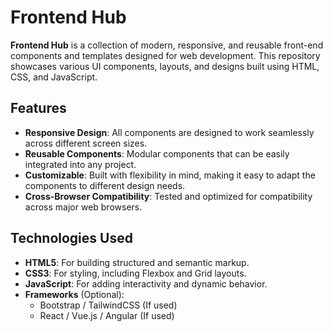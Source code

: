 # Frontend Hub

**Frontend Hub** is a collection of modern, responsive, and reusable front-end components and templates designed for web development. This repository showcases various UI components, layouts, and designs built using HTML, CSS, and JavaScript.

## Features

- **Responsive Design**: All components are designed to work seamlessly across different screen sizes.
- **Reusable Components**: Modular components that can be easily integrated into any project.
- **Customizable**: Built with flexibility in mind, making it easy to adapt the components to different design needs.
- **Cross-Browser Compatibility**: Tested and optimized for compatibility across major web browsers.

## Technologies Used

- **HTML5**: For building structured and semantic markup.
- **CSS3**: For styling, including Flexbox and Grid layouts.
- **JavaScript**: For adding interactivity and dynamic behavior.
- **Frameworks** (Optional):
  - Bootstrap / TailwindCSS (If used)
  - React / Vue.js / Angular (If used)